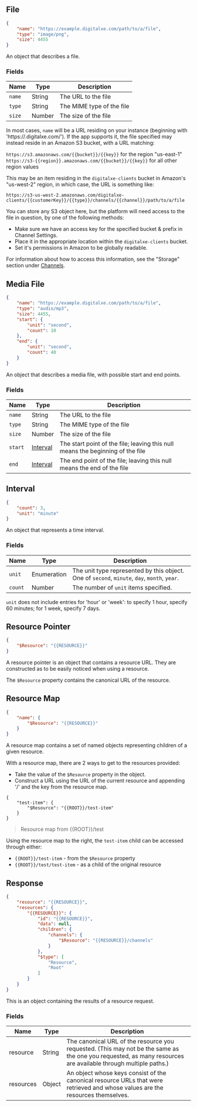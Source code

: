 ## File

```json
{
	"name": "https://example.digitalxe.com/path/to/a/file",
	"type": "image/png",
	"size": 4455
}
```

An object that describes a file.

### Fields

Name | Type | Description
---- | ---- | -----------
``name`` | String | The URL to the file
``type`` | String | The MIME type of the file
``size`` | Number | The size of the file

In most cases, ``name`` will be a URL residing on your instance (beginning with 'https://<your-customer-key>.digitalxe.com/'). If the app supports it, the file specified
may instead reside in an Amazon S3 bucket, with a URL matching:

``https://s3.amazonaws.com/{{bucket}}/{{key}}`` for the region "us-east-1"
``https://s3-{{region}}.amazonaws.com/{{bucket}}/{{key}}`` for all other region values

This may be an item residing in the ``digitalxe-clients`` bucket in Amazon's "us-west-2" region, in which case, the URL is something like:

``https://s3-us-west-2.amazonaws.com/digitalxe-clients/{{customerKey}}/{{type}}/channels/{{channel}}/path/to/a/file``

You can store any S3 object here, but the platform will need access to the file in question, by one of the following methods:

* Make sure we have an access key for the specified bucket & prefix in Channel Settings.
* Place it in the appropriate location within the ``digitalxe-clients`` bucket.
* Set it's permissions in Amazon to be globally readable.

For information about how to access this information, see the "Storage" section under [Channels](#channel-channelresource).

## Media File

```json
{
	"name": "https://example.digitalxe.com/path/to/a/file",
	"type": "audio/mp3",
	"size": 4455,
	"start": {
		"unit": "second",
		"count": 10
	},
	"end": {
		"unit": "second",
		"count": 40
	}
}
```

An object that describes a media file, with possible start and end points.

### Fields

Name | Type | Description
---- | ---- | -----------
``name`` | String | The URL to the file
``type`` | String | The MIME type of the file
``size`` | Number | The size of the file
``start`` | [Interval](#interval) | The start point of the file; leaving this null means the beginning of the file
``end`` | [Interval](#interval) | The end point of the file; leaving this null means the end of the file

## Interval

```json
{
	"count": 3,
	"unit": "minute"
}
```

An object that represents a time interval.

### Fields

Name | Type | Description
---- | ---- | -----------
``unit`` | Enumeration | The unit type represented by this object. One of ``second``, ``minute``, ``day``, ``month``, ``year``.
``count`` | Number | The number of ``unit`` items specified.

``unit`` does not include entries for 'hour' or 'week': to specify 1 hour, specify 60 minutes; for 1 week, specify 7 days.

## Resource Pointer

```json
{
	"$Resource": "{{RESOURCE}}"
}
```

A resource pointer is an object that contains a resource URL. They are constructed as to be easily noticed when using a resource.

The ``$Resource`` property contains the canonical URL of the resource.

## Resource Map

```json
{
	"name": {
		"$Resource": "{{RESOURCE}}"
	}
}
```

A resource map contains a set of named objects representing children of a given resource.

With a resource map, there are 2 ways to get to the resources provided:

* Take the value of the ``$Resource`` property in the object.
* Construct a URL using the URL of the current resource and appending '/' and the key from the resource map.

```
{
	"test-item": {
		"$Resource": "{{ROOT}}/test-item"
	}
}
```

> Resource map from {{ROOT}}/test

Using the resource map to the right, the ``test-item`` child can be accessed through either:

* ``{{ROOT}}/test-item`` - from the ``$Resource`` property
* ``{{ROOT}}/test/test-item`` - as a child of the original resource

## Response

```json
{
	"resource": "{{RESOURCE}}",
	"resources": {
		"{{RESOURCE}}": {
			"id": "{{RESOURCE}}",
			"data": null,
			"children": {
				"channels": {
					"$Resource": "{{RESOURCE}}/channels"
				}
			},
			"$type": [
				"Resource",
				"Root"
			]
		}
	}
}
```

This is an object containing the results of a resource request.

### Fields

Name | Type | Description
---- | ---- | -----------
resource | String | The canonical URL of the resource you requested. (This may not be the same as the one you requested, as many resources are available through multiple paths.)
resources | Object | An object whose keys consist of the canonical resource URLs that were retrieved and whose values are the resources themselves.
